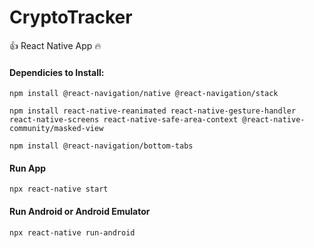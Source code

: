 # CryptoTracker

:+1: React Native App :fire:

#### Dependicies to Install:

~~~
npm install @react-navigation/native @react-navigation/stack
~~~

~~~
npm install react-native-reanimated react-native-gesture-handler react-native-screens react-native-safe-area-context @react-native-community/masked-view
~~~

~~~
npm install @react-navigation/bottom-tabs
~~~

#### Run App
~~~
npx react-native start
~~~

#### Run Android or Android Emulator
~~~
npx react-native run-android
~~~